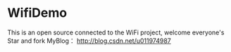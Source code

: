 # WifiDemo
This is an open source connected to the WiFi project, welcome everyone's Star and fork
MyBlog：
    http://blog.csdn.net/u011974987
    
